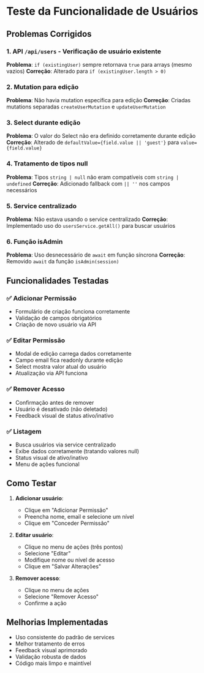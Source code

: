 # Teste da Funcionalidade de Usuários

## Problemas Corrigidos

### 1. API `/api/users` - Verificação de usuário existente

**Problema**: `if (existingUser)` sempre retornava `true` para arrays (mesmo vazios)
**Correção**: Alterado para `if (existingUser.length > 0)`

### 2. Mutation para edição

**Problema**: Não havia mutation específica para edição
**Correção**: Criadas mutations separadas `createUserMutation` e `updateUserMutation`

### 3. Select durante edição

**Problema**: O valor do Select não era definido corretamente durante edição
**Correção**: Alterado de `defaultValue={field.value || 'guest'}` para `value={field.value}`

### 4. Tratamento de tipos null

**Problema**: Tipos `string | null` não eram compatíveis com `string | undefined`
**Correção**: Adicionado fallback com `|| ''` nos campos necessários

### 5. Service centralizado

**Problema**: Não estava usando o service centralizado
**Correção**: Implementado uso do `usersService.getAll()` para buscar usuários

### 6. Função isAdmin

**Problema**: Uso desnecessário de `await` em função síncrona
**Correção**: Removido `await` da função `isAdmin(session)`

## Funcionalidades Testadas

### ✅ Adicionar Permissão

- Formulário de criação funciona corretamente
- Validação de campos obrigatórios
- Criação de novo usuário via API

### ✅ Editar Permissão

- Modal de edição carrega dados corretamente
- Campo email fica readonly durante edição
- Select mostra valor atual do usuário
- Atualização via API funciona

### ✅ Remover Acesso

- Confirmação antes de remover
- Usuário é desativado (não deletado)
- Feedback visual de status ativo/inativo

### ✅ Listagem

- Busca usuários via service centralizado
- Exibe dados corretamente (tratando valores null)
- Status visual de ativo/inativo
- Menu de ações funcional

## Como Testar

1. **Adicionar usuário**:

   - Clique em "Adicionar Permissão"
   - Preencha nome, email e selecione um nível
   - Clique em "Conceder Permissão"

2. **Editar usuário**:

   - Clique no menu de ações (três pontos)
   - Selecione "Editar"
   - Modifique nome ou nível de acesso
   - Clique em "Salvar Alterações"

3. **Remover acesso**:
   - Clique no menu de ações
   - Selecione "Remover Acesso"
   - Confirme a ação

## Melhorias Implementadas

- Uso consistente do padrão de services
- Melhor tratamento de erros
- Feedback visual aprimorado
- Validação robusta de dados
- Código mais limpo e maintível

